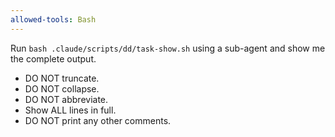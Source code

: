 ```yaml
---
allowed-tools: Bash
---
```


Run `bash .claude/scripts/dd/task-show.sh` using a sub-agent and show me the complete output.

- DO NOT truncate.
- DO NOT collapse.
- DO NOT abbreviate.
- Show ALL lines in full.
- DO NOT print any other comments.

